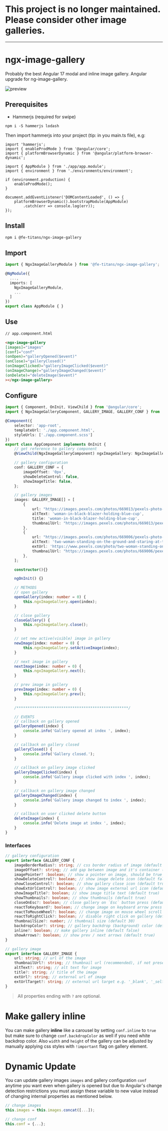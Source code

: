 # This project is no longer maintained. Please consider other image galleries.
---

# ngx-image-gallery
Probably the best Angular 17 modal and inline image gallery. Angular upgrade for ng-image-gallery.

![preview](https://i.imgur.com/1gGxBLd.jpg)


## Prerequisites

- Hammerjs (required for swipe)
```
npm i -S hammerjs lodash
```

Then import hammerjs into your project (tip: in you main.ts file), e.g:
```
import 'hammerjs';
import { enableProdMode } from '@angular/core';
import { platformBrowserDynamic } from '@angular/platform-browser-dynamic';

import { AppModule } from './app/app.module';
import { environment } from './environments/environment';

if (environment.production) {
    enableProdMode();
}

document.addEventListener('DOMContentLoaded', () => {
    platformBrowserDynamic().bootstrapModule(AppModule)
        .catch(err => console.log(err));
});

```


## Install
```bash
npm i @fe-titans/ngx-image-gallery
```

## Import
```typescript
import { NgxImageGalleryModule } from '@fe-titans/ngx-image-gallery';

@NgModule({
  ...,
  imports: [
    NgxImageGalleryModule,
    ...
  ]
})
export class AppModule { }
```

## Use

```html
// app.component.html

<ngx-image-gallery 
[images]="images" 
[conf]="conf"
(onOpen)="galleryOpened($event)"
(onClose)="galleryClosed()"
(onImageClicked)="galleryImageClicked($event)"
(onImageChange)="galleryImageChanged($event)"
(onDelete)="deleteImage($event)"
></ngx-image-gallery>
```

## Configure
```ts
import { Component, OnInit, ViewChild } from '@angular/core';
import { NgxImageGalleryComponent, GALLERY_IMAGE, GALLERY_CONF } from '@fe-titans/ngx-image-gallery';

@Component({
    selector: 'app-root',
    templateUrl: './app.component.html',
    styleUrls: ['./app.component.scss']
})
export class AppComponent implements OnInit {
    // get reference to gallery component
    @ViewChild(NgxImageGalleryComponent) ngxImageGallery: NgxImageGalleryComponent;

    // gallery configuration
    conf: GALLERY_CONF = {
        imageOffset: '0px',
        showDeleteControl: false,
        showImageTitle: false,
    };

    // gallery images
    images: GALLERY_IMAGE[] = [
        {
            url: "https://images.pexels.com/photos/669013/pexels-photo-669013.jpeg?w=1260",
            altText: 'woman-in-black-blazer-holding-blue-cup',
            title: 'woman-in-black-blazer-holding-blue-cup',
            thumbnailUrl: "https://images.pexels.com/photos/669013/pexels-photo-669013.jpeg?w=60"
        },
        {
            url: "https://images.pexels.com/photos/669006/pexels-photo-669006.jpeg?w=1260",
            altText: 'two-woman-standing-on-the-ground-and-staring-at-the-mountain',
            extUrl: 'https://www.pexels.com/photo/two-woman-standing-on-the-ground-and-staring-at-the-mountain-669006/',
            thumbnailUrl: "https://images.pexels.com/photos/669006/pexels-photo-669006.jpeg?w=60"
        },
    ];

    constructor(){}

    ngOnInit() {}

    // METHODS
    // open gallery
    openGallery(index: number = 0) {
        this.ngxImageGallery.open(index);
    }

    // close gallery
    closeGallery() {
        this.ngxImageGallery.close();
    }

    // set new active(visible) image in gallery
    newImage(index: number = 0) {
        this.ngxImageGallery.setActiveImage(index);
    }

    // next image in gallery
    nextImage(index: number = 0) {
        this.ngxImageGallery.next();
    }

    // prev image in gallery
    prevImage(index: number = 0) {
        this.ngxImageGallery.prev();
    }

    /**************************************************/

    // EVENTS
    // callback on gallery opened
    galleryOpened(index) {
        console.info('Gallery opened at index ', index);
    }

    // callback on gallery closed
    galleryClosed() {
        console.info('Gallery closed.');
    }

    // callback on gallery image clicked
    galleryImageClicked(index) {
        console.info('Gallery image clicked with index ', index);
    }

    // callback on gallery image changed
    galleryImageChanged(index) {
        console.info('Gallery image changed to index ', index);
    }

    // callback on user clicked delete button
    deleteImage(index) {
        console.info('Delete image at index ', index);
    }
}
```

### Interfaces
```ts
// gallery configuration
export interface GALLERY_CONF {
    imageBorderRadius?: string; // css border radius of image (default 3px)
    imageOffset?: string; // add gap between image and it's container (default 20px)
    imagePointer? :boolean; // show a pointer on image, should be true when handling onImageClick event (default false)
    showDeleteControl?: boolean; // show image delete icon (default false)
    showCloseControl?: boolean; // show gallery close icon (default true)
    showExtUrlControl?: boolean; // show image external url icon (default true)
    showImageTitle?: boolean; // show image title text (default true)
    showThumbnails?: boolean; // show thumbnails (default true)
    closeOnEsc?: boolean; // close gallery on `Esc` button press (default true)
    reactToKeyboard?: boolean; // change image on keyboard arrow press (default true)
    reactToMouseWheel?: boolean; // change image on mouse wheel scroll (default true)
    reactToRightClick?: boolean; // disable right click on gallery (default false)
    thumbnailSize?: number; // thumbnail size (default 30)
    backdropColor?: string; // gallery backdrop (background) color (default rgba(13,13,14,0.85))
    inline?: boolean; // make gallery inline (default false)
    showArrows?: boolean; // show prev / next arrows (default true)
}

// gallery image
export interface GALLERY_IMAGE {
    url: string; // url of the image
    thumbnailUrl?: string; // thumbnail url (recommended), if not present, gallery will use `url` property to get thumbnail image.
    altText?: string; // alt text for image
    title?: string; // title of the image
    extUrl?: string; // external url of image
    extUrlTarget?: string; // external url target e.g. '_blank', '_self' etc.
}
```

> All properties ending with `?` are optional.

# Make gallery inline
You can make gallery **inline** like a carousel by setting `conf.inline` to `true` but make sure to change `conf.backdropColor` as well if you need white backdrop color. Also `width` and `height` of the gallery can be adjusted by manually applying css styles with `!important` flag on gallery element.

# Dynamic Update
You can update gallery images `images` and gallery configuration `conf` anytime you want even when gallery is opened but due to Angular's change detection restrictions you must assign these variable to new value instead of changing internal properties as mentioned below.

```ts
// change images
this.images = this.images.concat([...]);

// change conf
this.conf = {...};
```
